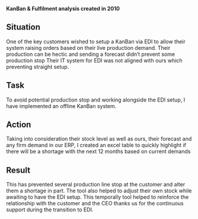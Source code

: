 **KanBan & Fulfilment analysis created in 2010**

## Situation
One of the key customers wished to setup a KanBan via EDI to allow their system raising orders based on their live production demand. Their production can be hectic and sending a forecast didn’t prevent some production stop Their IT system for EDI was not aligned with ours which preventing  straight setup.

## Task
To avoid potential production stop and working alongside the EDI setup, I have implemented an offline KanBan system.

## Action
Taking into consideration their stock level as well as ours, their forecast  and any firm demand in our ERP, I created an excel table to quickly highlight if there will be a shortage with the next 12 months based on current demands

## Result

This has prevented several production line stop at the customer and alter them a shortage in part. The tool also helped to adjust their own stock while awaiting to have the EDI setup. This temporally tool helped to reinforce the relationship with the customer and the CEO thanks us for the continuous support during the transition to EDI.
